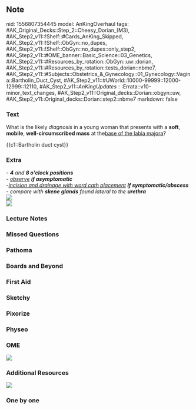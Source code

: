 ## Note
nid: 1556807354445
model: AnKingOverhaul
tags: #AK_Original_Decks::Step_2::Cheesy_Dorian_(M3), #AK_Step2_v11::!Shelf::#Cards_AnKing_Skipped, #AK_Step2_v11::!Shelf::ObGyn::no_dupes, #AK_Step2_v11::!Shelf::ObGyn::no_dupes::only_step2, #AK_Step2_v11::#OME_banner::Basic_Science::03_Genetics, #AK_Step2_v11::#Resources_by_rotation::ObGyn::uw::dorian, #AK_Step2_v11::#Resources_by_rotation::tests_dorian::nbme7, #AK_Step2_v11::#Subjects::Obstetrics_&_Gynecology::01_Gynecology::Vagina::Bartholin_Duct_Cyst, #AK_Step2_v11::#UWorld::10000-99999::12000-12999::12110, #AK_Step2_v11::$AnKingUpdates::$Errata::v10-minor_text_changes, #AK_Step2_v11::Original_decks::Dorian::obgyn::uw, #AK_Step2_v11::Original_decks::Dorian::step2::nbme7
markdown: false

### Text
What is the likely <i>diagnosis</i> in a young woman that presents
with a <b>soft</b>, <b>mobile</b>, <b>well-circumscribed mass</b>
at the<u style="">base of the labia majora</u>?
<div>
  {{c1::Bartholin duct cyst}}
</div>

### Extra
<div>
  <div>
    <div>
      <i>- <b>4</b> and <b>8 o'clock positions</b></i>
    </div>
    <div>
      <i>- <u style="">observe</u> <b>if asymptomatic</b></i>
    </div>
    <div>
      <i>-<u style="">incision and drainage with word cath
      placement</u> <b>if symptomatic/abscess</b></i>
    </div>
  </div>
</div>
<div>
  <i>- compare with <b>skene glands</b> found lateral to the
  <b>urethra</b></i>
</div>
<div></div>
<div>
  <i><img src="paste-3022604709396483.jpg"></i>
</div>
<div><img src="paste-919123001646.jpg"></div>

### Lecture Notes


### Missed Questions


### Pathoma


### Boards and Beyond


### First Aid


### Sketchy


### Pixorize


### Physeo


### OME
<div class="ome-widget">
  <a href="https://onlinemeded.org/spa/obgyn?ref=anki"><img src=
  "_OME_AnkiFlashcards_Topic_4.png"></a>
</div>

### Additional Resources
<img src="paste-776611691495425.jpg" style="font-style: italic;">

### One by one

